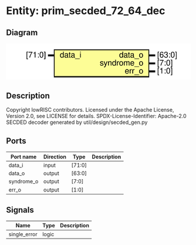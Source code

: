 # Entity: prim_secded_72_64_dec
## Diagram
![Diagram](prim_secded_72_64_dec.svg "Diagram")
## Description
Copyright lowRISC contributors.
 Licensed under the Apache License, Version 2.0, see LICENSE for details.
 SPDX-License-Identifier: Apache-2.0
 SECDED decoder generated by util/design/secded_gen.py
 
## Ports
| Port name  | Direction | Type   | Description |
| ---------- | --------- | ------ | ----------- |
| data_i     | input     | [71:0] |             |
| data_o     | output    | [63:0] |             |
| syndrome_o | output    | [7:0]  |             |
| err_o      | output    | [1:0]  |             |
## Signals
| Name         | Type  | Description |
| ------------ | ----- | ----------- |
| single_error | logic |             |
